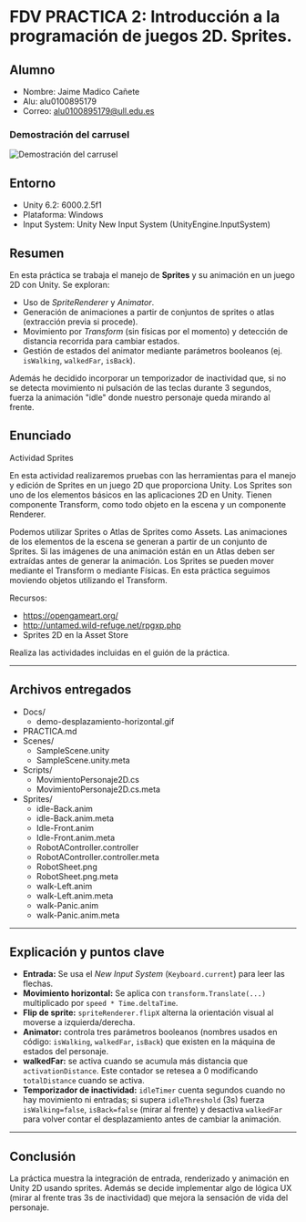 # FDV PRACTICA 2: Introducción a la programación de juegos 2D. Sprites.

## Alumno
- Nombre: Jaime Madico Cañete
- Alu: alu0100895179
- Correo: alu0100895179@ull.edu.es

### Demostración del carrusel
![Demostración del carrusel](Docs/demo-desplazamiento-horizontal.gif)

## Entorno
- Unity 6.2: 6000.2.5f1
- Plataforma: Windows
- Input System: Unity New Input System (UnityEngine.InputSystem)

## Resumen
En esta práctica se trabaja el manejo de **Sprites** y su animación en un juego 2D con Unity. Se exploran:

- Uso de *SpriteRenderer* y *Animator*.
- Generación de animaciones a partir de conjuntos de sprites o atlas (extracción previa si procede).
- Movimiento por *Transform* (sin físicas por el momento) y detección de distancia recorrida para cambiar estados.
- Gestión de estados del animator mediante parámetros booleanos (ej. `isWalking`, `walkedFar`, `isBack`).

Además he decidido incorporar un temporizador de inactividad que, si no se detecta movimiento ni pulsación de las teclas durante 3 segundos, fuerza la animación "idle" donde nuestro personaje queda mirando al frente.

## Enunciado
Actividad Sprites

En esta actividad realizaremos pruebas con las herramientas para el manejo y edición de Sprites en un juego 2D que proporciona Unity. Los Sprites son uno de los elementos básicos en las aplicaciones 2D en Unity. Tienen componente Transform, como todo objeto en la escena y un componente Renderer.

Podemos utilizar Sprites o Atlas de Sprites como Assets.
Las animaciones de los elementos de la escena se generan a partir de un conjunto de Sprites. Si las imágenes de una animación están en un Atlas deben ser extraídas antes de generar la animación.
Los Sprites se pueden mover mediante el Transform o mediante Físicas. En esta práctica seguimos moviendo objetos utilizando el Transform.

Recursos:
- https://opengameart.org/
- http://untamed.wild-refuge.net/rpgxp.php
- Sprites 2D en la Asset Store

Realiza las actividades incluidas en el guión de la práctica.

---

## Archivos entregados

- Docs/
  - demo-desplazamiento-horizontal.gif  
- PRACTICA.md  
- Scenes/
  - SampleScene.unity  
  - SampleScene.unity.meta  
- Scripts/
  - MovimientoPersonaje2D.cs  
  - MovimientoPersonaje2D.cs.meta  
- Sprites/
  - idle-Back.anim  
  - idle-Back.anim.meta  
  - Idle-Front.anim  
  - Idle-Front.anim.meta  
  - RobotAController.controller  
  - RobotAController.controller.meta  
  - RobotSheet.png  
  - RobotSheet.png.meta  
  - walk-Left.anim  
  - walk-Left.anim.meta  
  - walk-Panic.anim  
  - walk-Panic.anim.meta  

---

## Explicación y puntos clave

- **Entrada:** Se usa el *New Input System* (`Keyboard.current`) para leer las flechas.
- **Movimiento horizontal:** Se aplica con `transform.Translate(...)` multiplicado por `speed * Time.deltaTime`.
- **Flip de sprite:** `spriteRenderer.flipX` alterna la orientación visual al moverse a izquierda/derecha.
- **Animator:** controla tres parámetros booleanos (nombres usados en código: `isWalking`, `walkedFar`, `isBack`) que existen en la máquina de estados del personaje.
- **walkedFar:** se activa cuando se acumula más distancia que `activationDistance`. Este contador se retesea a 0 modificando `totalDistance` cuando se activa.
- **Temporizador de inactividad:** `idleTimer` cuenta segundos cuando no hay movimiento ni entradas; si supera `idleThreshold` (3s) fuerza `isWalking=false`, `isBack=false` (mirar al frente) y desactiva `walkedFar` para volver contar el desplazamiento antes de cambiar la animación.

---

## Conclusión
La práctica muestra la integración de entrada, renderizado y animación en Unity 2D usando sprites. Además se decide implementar algo de lógica UX (mirar al frente tras 3s de inactividad) que mejora la sensación de vida del personaje.
